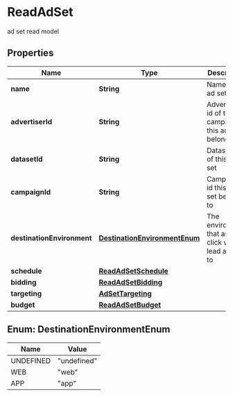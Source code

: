 

# ReadAdSet

ad set read model

## Properties

Name | Type | Description | Notes
------------ | ------------- | ------------- | -------------
**name** | **String** | Name of the ad set |  [optional]
**advertiserId** | **String** | Advertiser id of the campaign this ad set belongs to |  [optional]
**datasetId** | **String** | Dataset id of this ad set |  [optional]
**campaignId** | **String** | Campaign id this ad set belongs to |  [optional]
**destinationEnvironment** | [**DestinationEnvironmentEnum**](#DestinationEnvironmentEnum) | The environment that an ad click will lead a user to |  [optional]
**schedule** | [**ReadAdSetSchedule**](ReadAdSetSchedule.md) |  |  [optional]
**bidding** | [**ReadAdSetBidding**](ReadAdSetBidding.md) |  |  [optional]
**targeting** | [**AdSetTargeting**](AdSetTargeting.md) |  |  [optional]
**budget** | [**ReadAdSetBudget**](ReadAdSetBudget.md) |  |  [optional]



## Enum: DestinationEnvironmentEnum

Name | Value
---- | -----
UNDEFINED | &quot;undefined&quot;
WEB | &quot;web&quot;
APP | &quot;app&quot;



